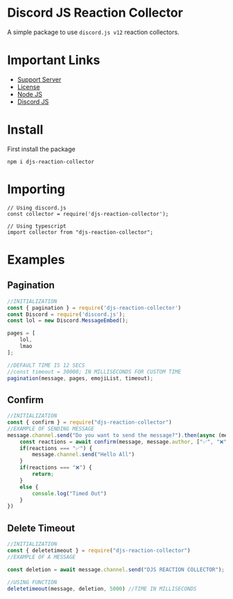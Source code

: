# Discord JS Reaction Collector

A simple package to use `discord.js v12` reaction collectors.

# Important Links

- [Support Server](https://saberofficial.ml/support.html)
- [License](https://mit-license.org/)
- [Node JS](https://nodejs.org/en/)
- [Discord JS](https://www.npmjs.com/package/discord.js)

# Install

First install the package

```
npm i djs-reaction-collector
```

# Importing

```
// Using discord.js
const collector = require('djs-reaction-collector');

// Using typescript
import collector from "djs-reaction-collector";
```

# Examples

## Pagination
```js
//INITIALIZATION
const { pagination } = require('djs-reaction-collector')
const Discord = require('discord.js');
const lol = new Discord.MessageEmbed();

pages = [
    lol,
    lmao
];

//DEFAULT TIME IS 12 SECS
//const timeout = 30000; IN MILLISECONDS FOR CUSTOM TIME
pagination(message, pages, emojiList, timeout);
```

## Confirm
```js
//INITIALIZATION
const { confirm } = require("djs-reaction-collector")
//EXAMPLE OF SENDING MESSAGE
message.channel.send("Do you want to send the message?").then(async (message) => {
    const reactions = await confirm(message, message.author, ["✅", "❌"], 10000); //TIME IS IN MILLISECONDS
    if(reactions === "✅") {
        message.channel.send("Hello All")
    }
    if(reactions === "❌") {
        return;
    }
    else {
        console.log("Timed Out")
    }
})
```

## Delete Timeout
```js
//INITIALIZATION
const { deletetimeout } = require("djs-reaction-collector")
//EXAMPLE OF A MESSAGE

const deletion = await message.channel.send("DJS REACTION COLLECTOR");

//USING FUNCTION
deletetimeout(message, deletion, 5000) //TIME IN MILLISECONDS
```